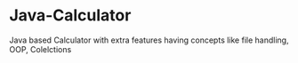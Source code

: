 # Java-Calculator
Java based Calculator with extra features having concepts like file handling, OOP, Colelctions
